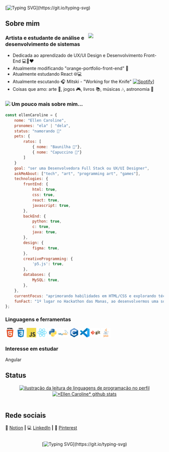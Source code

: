 [![Typing SVG](https://readme-typing-svg.herokuapp.com/?color=FFFAF0&size=30&center=true&vCenter=true&width=1000&lines=Oii!+Meu+nome+é+Ellen+Caroline+/ᐠ+•+˕+•マ♡;Desenvolvedora+Front-end+e+apaixonada+por+UX/UI;Be+good.+Be+Kind.)](https://git.io/typing-svg)

## Sobre mim
<img align="right" width="240" src="https://github.com/ellen-caroline/ellen-caroline/assets/106993186/b7324aad-9e7c-4494-b863-a661f0c5a6e2" />

### Artista e estudante de análise e desenvolvimento de sistemas
- Dedicada ao aprendizado de UX/UI Design e Desenvolvimento Front-End 💻🎨❤️
- Atualmente modificando "orange-portfolio-front-end" 🚀
- Atualmente estudando React 🌐💻
- Atualmente escutando 🎧 Mitski - "Working for the Knife" [![Spotify](https://spotify-novatorem-bino8zq4v-ellen-caroline.vercel.app/api/spotify)](https://open.spotify.com/user/ypcfcxkfi34sg6z748p78hqb6)]
- Coisas que amo: arte 🎨, jogos 🎮, livros 📚, músicas 🎶, astronomia 🔭




### <img src="https://media.giphy.com/media/VgCDAzcKvsR6OM0uWg/giphy.gif" width="50"> Um pouco mais sobre mim... 

```javascript
const ellenCaroline = {
    nome: "Ellen Caroline",
    pronomes: "ela" | "dela",
    status: "namorando 💞"
    pets: {
        ratos: [
            { nome: "Baunilha 🐁"},
            { nome: "Capuccino 🐀"}
        ]
    }
    goal: "ser uma Desenvolvedora Full Stack ou UX/UI Designer",
    askMeAbout: ["tech", "art", "programming art", "games"],
    technologies: {
        frontEnd: {
            html: true,
            css: true,
            react: true,
            javascript: true,
        },
        backEnd: {
            python: true,
            c: true,
            java: true,
        },
        design: {
            figma: true,
        },
        creativeProgramming: {
            'p5.js': true,
        },
        databases: {
            MySQL: true,
        },
    },
    currentFocus: "aprimorando habilidades em HTML/CSS e explorando técnicas de programação criativa com p5.js",
    funFact: "1º lugar no Hackathon das Manas, ao desenvolvermos uma solução para mulheres em cárcere privado."
};
```

### Linguagens e ferramentas

<code><img
    height="30"
    src="https://raw.githubusercontent.com/github/explore/80688e429a7d4ef2fca1e82350fe8e3517d3494d/topics/html/html.png"
    alt="Logo HTML"/></code>
<code><img
    height="30"
    src="https://raw.githubusercontent.com/github/explore/80688e429a7d4ef2fca1e82350fe8e3517d3494d/topics/css/css.png"
    alt="Logo CSS"/></code>
<code><img
    height="30"
    src="https://raw.githubusercontent.com/github/explore/80688e429a7d4ef2fca1e82350fe8e3517d3494d/topics/javascript/javascript.png"
    alt="Logo javascript"/></code>
<code><img
    height="30"
    src="https://raw.githubusercontent.com/devicons/devicon/master/icons/react/react-original.svg"
    alt="react-icon"/></code>
<code><img
    height="30"
    src="https://raw.githubusercontent.com/devicons/devicon/master/icons/python/python-original.svg"
    alt="phyton-icon"/></code>
<code><img
    height="30"
    src="https://raw.githubusercontent.com/devicons/devicon/master/icons/mysql/mysql-original-wordmark.svg"
    alt="mysql-icon"/></code>
<code><img
    height="30"
    src="https://raw.githubusercontent.com/devicons/devicon/master/icons/c/c-original.svg"
    alt="c-icon"/></code>
<code><img
    height="30"
    src="https://raw.githubusercontent.com/github/explore/80688e429a7d4ef2fca1e82350fe8e3517d3494d/topics/visual-studio-code/visual-studio-code.png"
    alt="Logo visual studio"/></code>
<code><img
    height="30"
    src="https://raw.githubusercontent.com/github/explore/80688e429a7d4ef2fca1e82350fe8e3517d3494d/topics/git/git.png"
    alt="Logo git"/></code>
<code><img
    height="30"
    src="https://raw.githubusercontent.com/github/explore/80688e429a7d4ef2fca1e82350fe8e3517d3494d/topics/java/java.png"
    alt="Logo java"/></code>

### Interesse em estudar
Angular

## Status

<div align="center">
<a href="https://github.com/ellen-caroline" title="ilustração do mapeamento de linguagens">
  <img align="center" src="https://github-readme-stats.vercel.app/api/top-langs/?username=ellen-caroline&layout=compact&hide_border=true&title_color=de3163&text_color=de3163&bg_color=0d1117" alt="ilustração da leitura de linguagens de programação no perfil"/>
</a>

<a href="https://github.com/ellen-caroline" title="ilustração do mapeamento do perfil">
 <img align="center" src="https://github-readme-stats.vercel.app/api?username=ellen-caroline&show_icons=true&count_private=true&hide_border=true&title_color=de3163&icon_color=FFFAF0&text_color=FFFAF0&bg_color=0d1117&rank_icon=github" alt="*Ellen Caroline* github stats"/>
</a>
</div>

[website]: https://codedev.ga/
[twitter]: https://twitter.com/SEUTWITTER
[youtube]: https://www.youtube.com/user/SEUYOUTUBE/
[instagram]: https://www.instagram.com/SEUINSTAGRAM/
[linkedin]: https://www.linkedin.com/in/ellen-caroline0107/
[notion]: https://heavy-bladder-3e4.notion.site/c4dc1db234a24b548ca7a7f1f73e2dee?pvs=4
[pinterest]: https://br.pinterest.com/ellencaroline0107/

<br>

## Rede sociais

🌼 [Notion][notion] **|**
💻 [LinkedIn][linkedin] **|**
🦋 [Pinterest][pinterest]

##
<div align="center">
 
 [![Typing SVG](https://readme-typing-svg.demolab.com?font=Fira+Code&weight=100&size=15&duration=4000&pause=500&color=FFFAF0&center=true&multiline=true&width=650&height=290&lines=And+the+universe+said+everything+you+need+is+within+you;And+the+universe+said+you+are+stronger+than+you+know;And+the+universe+said+you+are+the+daylight;And+the+universe+said+you+are+the+night;And+the+universe+said+the+darkness+you+fight+is+within+you;And+the+universe+said+the+light+you+seek+is+within+you;And+the+universe+said+you+are+not+alone;And+the+universe+said+you+are+not+separate+from+every+other+thing;And+the+universe+said+you+are+the+universe+tasting+itself%2C;+talking+to+itself%2C+;reading+its+own+code;+;End+Poem+-+Julian+Gough;+.+++*+++++.+++++++*++++.%F0%9F%8C%99++++++*++++.++*++++*+++++*+++%E2%98%84%EF%B8%8F.++++*++++++*++++.++++++%F0%9F%8C%8D*++++++.+++++.++++*+++%F0%9F%92%AB+*++++.++++++*++++++.+++++.++*.+++++++%E2%9C%A8+*++++.++*+++++%F0%9F%8C%91+++++++.++++*++++%E2%98%84%EF%B8%8F+++++*++++.++*+++++%F0%9F%8C%95++.++++*++++.++*++.++++++*++++.++++++*.++++*+++++*+++.++.+*)](https://git.io/typing-svg)
</div>

